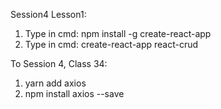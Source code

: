 Session4
Lesson1:
1) Type in cmd: npm install -g create-react-app
2) Type in cmd: create-react-app react-crud

To Session 4, Class 34:
1) yarn add axios
2) npm install axios --save
